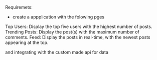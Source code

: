 Requiremets:

-  create a appplication with the folowing pges 

Top Users: Display the top five users with the highest number of posts.
Trending Posts: Display the post(s) with the maximum number of comments.
Feed: Display the posts in real-time, with the newest posts appearing at the top.

and integrating with the custom made api for data


